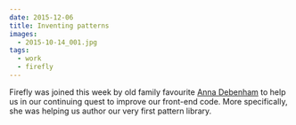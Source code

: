 ```yaml
---
date: 2015-12-06
title: Inventing patterns
images:
  - 2015-10-14_001.jpg
tags:
  - work
  - firefly
---
```

Firefly was joined this week by old family favourite [Anna Debenham](http://maban.co.uk) to help us in our continuing quest to improve our front-end code. More specifically, she was helping us author our very first pattern library. 